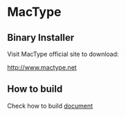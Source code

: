 MacType
========================

Binary Installer
------------------

Visit MacType official site to download: 

http://www.mactype.net

How to build
-------------

Check how to build [document](https://github.com/snowie2000/mactype/blob/master/doc/HOWTOBUILD.md)
